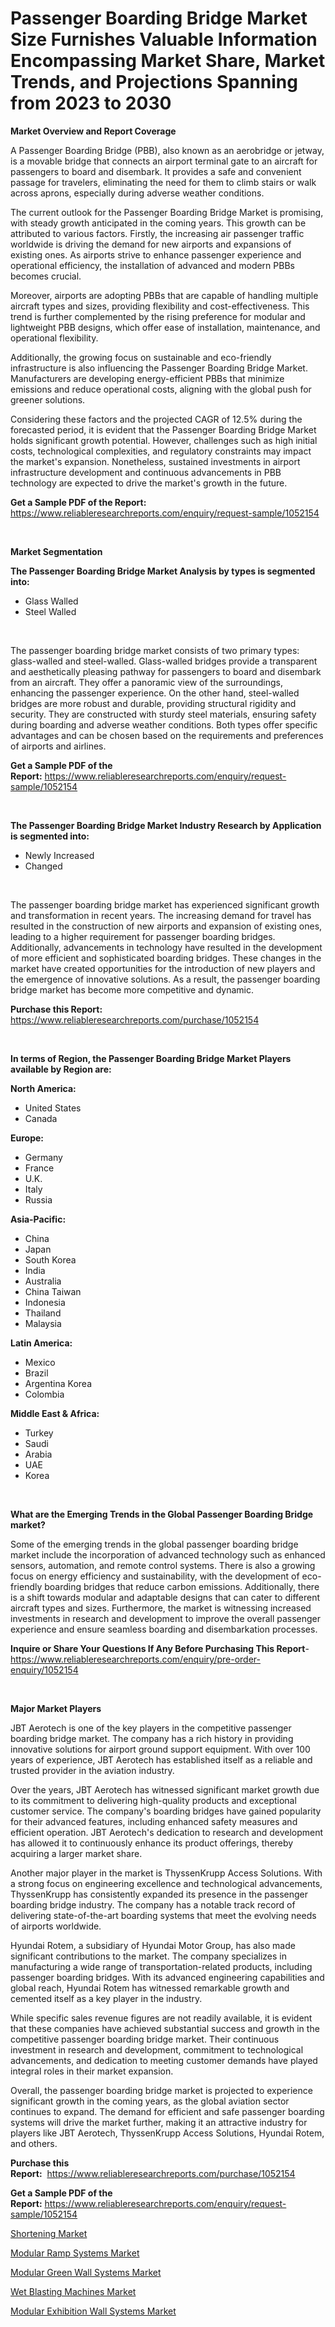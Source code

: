 <p><h1>Passenger Boarding Bridge Market Size Furnishes Valuable Information Encompassing Market Share, Market Trends, and Projections Spanning from 2023 to 2030</h1></p><p><strong>Market Overview and Report Coverage</strong></p>
<p><p>A Passenger Boarding Bridge (PBB), also known as an aerobridge or jetway, is a movable bridge that connects an airport terminal gate to an aircraft for passengers to board and disembark. It provides a safe and convenient passage for travelers, eliminating the need for them to climb stairs or walk across aprons, especially during adverse weather conditions.</p><p>The current outlook for the Passenger Boarding Bridge Market is promising, with steady growth anticipated in the coming years. This growth can be attributed to various factors. Firstly, the increasing air passenger traffic worldwide is driving the demand for new airports and expansions of existing ones. As airports strive to enhance passenger experience and operational efficiency, the installation of advanced and modern PBBs becomes crucial.</p><p>Moreover, airports are adopting PBBs that are capable of handling multiple aircraft types and sizes, providing flexibility and cost-effectiveness. This trend is further complemented by the rising preference for modular and lightweight PBB designs, which offer ease of installation, maintenance, and operational flexibility.</p><p>Additionally, the growing focus on sustainable and eco-friendly infrastructure is also influencing the Passenger Boarding Bridge Market. Manufacturers are developing energy-efficient PBBs that minimize emissions and reduce operational costs, aligning with the global push for greener solutions.</p><p>Considering these factors and the projected CAGR of 12.5% during the forecasted period, it is evident that the Passenger Boarding Bridge Market holds significant growth potential. However, challenges such as high initial costs, technological complexities, and regulatory constraints may impact the market's expansion. Nonetheless, sustained investments in airport infrastructure development and continuous advancements in PBB technology are expected to drive the market's growth in the future.</p></p>
<p><strong>Get a Sample PDF of the Report:</strong> <a href="https://www.reliableresearchreports.com/enquiry/request-sample/1052154">https://www.reliableresearchreports.com/enquiry/request-sample/1052154</a></p>
<p>&nbsp;</p>
<p><strong>Market Segmentation</strong></p>
<p><strong>The Passenger Boarding Bridge Market Analysis by types is segmented into:</strong></p>
<p><ul><li>Glass Walled</li><li>Steel Walled</li></ul></p>
<p>&nbsp;</p>
<p><p>The passenger boarding bridge market consists of two primary types: glass-walled and steel-walled. Glass-walled bridges provide a transparent and aesthetically pleasing pathway for passengers to board and disembark from an aircraft. They offer a panoramic view of the surroundings, enhancing the passenger experience. On the other hand, steel-walled bridges are more robust and durable, providing structural rigidity and security. They are constructed with sturdy steel materials, ensuring safety during boarding and adverse weather conditions. Both types offer specific advantages and can be chosen based on the requirements and preferences of airports and airlines.</p></p>
<p><strong>Get a Sample PDF of the Report:</strong>&nbsp;<a href="https://www.reliableresearchreports.com/enquiry/request-sample/1052154">https://www.reliableresearchreports.com/enquiry/request-sample/1052154</a></p>
<p>&nbsp;</p>
<p><strong>The Passenger Boarding Bridge Market Industry Research by Application is segmented into:</strong></p>
<p><ul><li>Newly Increased</li><li>Changed</li></ul></p>
<p>&nbsp;</p>
<p><p>The passenger boarding bridge market has experienced significant growth and transformation in recent years. The increasing demand for travel has resulted in the construction of new airports and expansion of existing ones, leading to a higher requirement for passenger boarding bridges. Additionally, advancements in technology have resulted in the development of more efficient and sophisticated boarding bridges. These changes in the market have created opportunities for the introduction of new players and the emergence of innovative solutions. As a result, the passenger boarding bridge market has become more competitive and dynamic.</p></p>
<p><strong>Purchase this Report:</strong>&nbsp; <a href="https://www.reliableresearchreports.com/purchase/1052154">https://www.reliableresearchreports.com/purchase/1052154</a></p>
<p>&nbsp;</p>
<p><strong>In terms of Region, the Passenger Boarding Bridge Market Players available by Region are:</strong></p>
<p>
    <p> <strong> North America: </strong>
        <ul>
            <li>United States</li>
            <li>Canada</li>
        </ul>
        </p> 
    <p> <strong> Europe: </strong>
        <ul>
            <li>Germany</li>
            <li>France</li>
            <li>U.K.</li>
            <li>Italy</li>
            <li>Russia</li>
        </ul>
        </p> 
    <p> <strong> Asia-Pacific: </strong>
        <ul>
            <li>China</li>
            <li>Japan</li>
            <li>South Korea</li>
            <li>India</li>
            <li>Australia</li>
            <li>China Taiwan</li>
            <li>Indonesia</li>
            <li>Thailand</li>
            <li>Malaysia</li>
        </ul>
        </p> 
    <p> <strong> Latin America: </strong>
        <ul>
            <li>Mexico</li>
            <li>Brazil</li>
            <li>Argentina Korea</li>
            <li>Colombia</li>
        </ul>
        </p> 
    <p> <strong> Middle East & Africa: </strong>
        <ul>
            <li>Turkey</li>
            <li>Saudi</li>
            <li>Arabia</li>
            <li>UAE</li>
            <li>Korea</li>
        </ul>
    </p>
    </p>
<p>&nbsp;</p>
<p><strong>What are the Emerging Trends in the Global Passenger Boarding Bridge market?</strong></p>
<p><p>Some of the emerging trends in the global passenger boarding bridge market include the incorporation of advanced technology such as enhanced sensors, automation, and remote control systems. There is also a growing focus on energy efficiency and sustainability, with the development of eco-friendly boarding bridges that reduce carbon emissions. Additionally, there is a shift towards modular and adaptable designs that can cater to different aircraft types and sizes. Furthermore, the market is witnessing increased investments in research and development to improve the overall passenger experience and ensure seamless boarding and disembarkation processes.</p></p>
<p><strong>Inquire or Share Your Questions If Any Before Purchasing This Report</strong>- <a href="https://www.reliableresearchreports.com/enquiry/pre-order-enquiry/1052154">https://www.reliableresearchreports.com/enquiry/pre-order-enquiry/1052154</a></p>
<p>&nbsp;</p>
<p><strong>Major Market Players</strong></p>
<p><p>JBT Aerotech is one of the key players in the competitive passenger boarding bridge market. The company has a rich history in providing innovative solutions for airport ground support equipment. With over 100 years of experience, JBT Aerotech has established itself as a reliable and trusted provider in the aviation industry.</p><p>Over the years, JBT Aerotech has witnessed significant market growth due to its commitment to delivering high-quality products and exceptional customer service. The company's boarding bridges have gained popularity for their advanced features, including enhanced safety measures and efficient operation. JBT Aerotech's dedication to research and development has allowed it to continuously enhance its product offerings, thereby acquiring a larger market share.</p><p>Another major player in the market is ThyssenKrupp Access Solutions. With a strong focus on engineering excellence and technological advancements, ThyssenKrupp has consistently expanded its presence in the passenger boarding bridge industry. The company has a notable track record of delivering state-of-the-art boarding systems that meet the evolving needs of airports worldwide.</p><p>Hyundai Rotem, a subsidiary of Hyundai Motor Group, has also made significant contributions to the market. The company specializes in manufacturing a wide range of transportation-related products, including passenger boarding bridges. With its advanced engineering capabilities and global reach, Hyundai Rotem has witnessed remarkable growth and cemented itself as a key player in the industry.</p><p>While specific sales revenue figures are not readily available, it is evident that these companies have achieved substantial success and growth in the competitive passenger boarding bridge market. Their continuous investment in research and development, commitment to technological advancements, and dedication to meeting customer demands have played integral roles in their market expansion.</p><p>Overall, the passenger boarding bridge market is projected to experience significant growth in the coming years, as the global aviation sector continues to expand. The demand for efficient and safe passenger boarding systems will drive the market further, making it an attractive industry for players like JBT Aerotech, ThyssenKrupp Access Solutions, Hyundai Rotem, and others.</p></p>
<p><strong>Purchase this Report:</strong>&nbsp;&nbsp;<a href="https://www.reliableresearchreports.com/purchase/1052154">https://www.reliableresearchreports.com/purchase/1052154</a></p>
<p></p>
<p><strong>Get a Sample PDF of the Report:</strong>&nbsp;<a href="https://www.reliableresearchreports.com/enquiry/request-sample/1052154">https://www.reliableresearchreports.com/enquiry/request-sample/1052154</a></p>
<p><p><a href="https://medium.com/@winonaboehm2023/shortening-market-size-and-market-trends-complete-industry-overview-2023-to-2030-f6fcdbc947d9">Shortening Market</a></p><p><a href="https://www.linkedin.com/pulse/decoding-modular-ramp-systems-market-deep-dive-latest-dg7bf/">Modular Ramp Systems Market</a></p><p><a href="https://www.linkedin.com/pulse/modular-green-wall-systems-market-challenges-opportunities-0fhjf/">Modular Green Wall Systems Market</a></p><p><a href="https://medium.com/@wine.sight.theme/wet-blasting-machines-market-size-reveals-the-best-marketing-channels-in-global-industry-8413f9fbe6f5">Wet Blasting Machines Market</a></p><p><a href="https://www.linkedin.com/pulse/modular-exhibition-wall-systems-market-size-2023--cqayf/">Modular Exhibition Wall Systems Market</a></p></p>